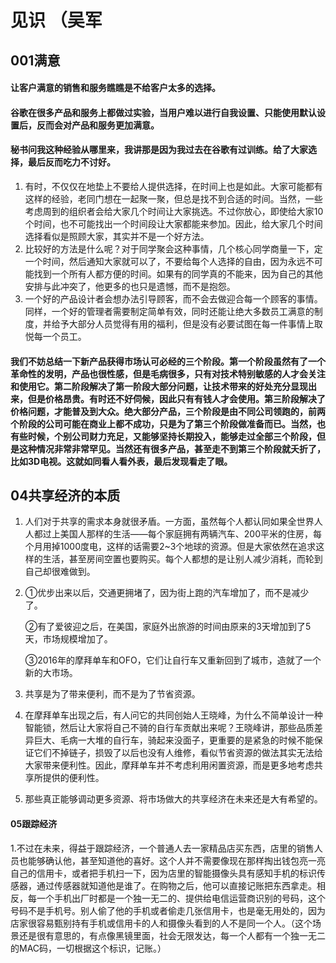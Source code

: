 # 见识 （吴军

## 001满意

#### 让客户满意的销售和服务瞧瞧是不给客户太多的选择。

#### 谷歌在很多产品和服务上都做过实验，当用户难以进行自我设置、只能使用默认设置后，反而会对产品和服务更加满意。

#### 秘书问我这种经验从哪里来，我讲那是因为我过去在谷歌有过训练。给了大家选择，最后反而吃力不讨好。

1. 有时，不仅仅在地垫上不要给人提供选择，在时间上也是如此。大家可能都有这样的经验，老同门想在一起聚一聚，但总是找不到合适的时间。当然，一些考虑周到的组织者会给大家几个时间让大家挑选。不过你放心，即使给大家10个时间，也不可能找出一个时间段让大家都能来参加。因此，给大家几个时间选择看似是照顾大家，其实并不是一个好方法。
2. 比较好的方法是什么呢？对于同学聚会这种事情，几个核心同学商量一下，定一个时间，然后通知大家就可以了，不要给每个人选择的自由，因为永远不可能找到一个所有人都方便的时间。如果有的同学真的不能来，因为自己的其他安排与此冲突了，他更多的也只是遗憾，而不是抱怨。
3. 一个好的产品设计者会想办法引导顾客，而不会去做迎合每一个顾客的事情。同样，一个好的管理者需要制定简单有效，同时还能让绝大多数员工满意的制度，并给予大部分人员觉得有用的福利，但是没有必要试图在每一件事情上取悦每一个员工。

#### 我们不妨总结一下新产品获得市场认可必经的三个阶段。第一个阶段虽然有了一个革命性的发明，产品也很性感，但是毛病很多，只有对技术特别敏感的人才会关注和使用它。第二阶段解决了第一阶段大部分问题，让技术带来的好处充分显现出来，但是价格昂贵。有时还不好伺候，因此只有有钱人才会使用。第三阶段解决了价格问题，才能普及到大众。绝大部分产品，三个阶段是由不同公司领跑的，前两个阶段的公司可能在商业上都不成功，只是为了第三个阶段做准备而已。当然，也有些时候，个别公司财力充足，又能够坚持长期投入，能够走过全部三个阶段，但是这种情况非常非常罕见。当然还有很多产品，甚至走不到第三个阶段就夭折了，比如3D电视。这就如同看人看外表，最后发现看走了眼。

## 04共享经济的本质

1. 人们对于共享的需求本身就很矛盾。一方面，虽然每个人都认同如果全世界人人都过上美国人那样的生活——每个家庭拥有两辆汽车、200平米的住房，每个月用掉1000度电，这样的话需要2~3个地球的资源。但是大家依然在追求这样的生活，甚至房间空置也要购买。每个人都想的是让别人减少消耗，而轮到自己却很难做到。

2. ①优步出来以后，交通更拥堵了，因为街上跑的汽车增加了，而不是减少了。

   ②有了爱彼迎之后，在美国，家庭外出旅游的时间由原来的3天增加到了5天，市场规模增加了。

   ③2016年的摩拜单车和OFO，它们让自行车又重新回到了城市，造就了一个新的大市场。

3. 共享是为了带来便利，而不是为了节省资源。

4. 在摩拜单车出现之后，有人问它的共同创始人王晓峰，为什么不简单设计一种智能锁，然后让大家将自己不骑的自行车贡献出来呢？王晓峰讲，那些品质差异巨大、毛病一大堆的自行车，骑起来没面子，更重要的是紧急的时候不能保证它们不掉链子，损毁了以后也没有人维修，看似节省资源的做法其实无法给大家带来便利性。因此，摩拜单车并不考虑利用闲置资源，而是更多地考虑共享所提供的便利性。

5. 那些真正能够调动更多资源、将市场做大的共享经济在未来还是大有希望的。



#### 05跟踪经济

1.不过在未来，得益于跟踪经济，一个普通人去一家精品店买东西，店里的销售人员也能够确认他，甚至知道他的喜好。这个人并不需要像现在那样掏出钱包亮一亮自己的信用卡，或者把手机扫一下，因为店里的智能摄像头具有感知手机的标识传感器，通过传感器就知道他是谁了。在购物之后，他可以直接记账把东西拿走。相反，每一个手机出厂时都是一个独一无二的、提供给电信运营商识别的号码，这个号码不是手机号。别人偷了他的手机或者偷走几张信用卡，也是毫无用处的，因为店家很容易甄别持有手机或信用卡的人和摄像头看到的人不是同一个人。（这个场景还是很有意思的，有点像黑镜里面，社会无限发达，每一个人都有一个独一无二的MAC码，一切根据这个标识，记账。）